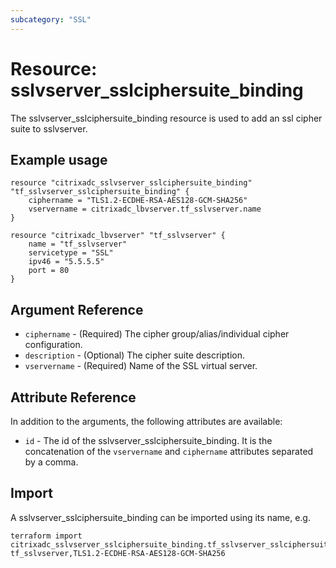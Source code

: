 ```yaml
---
subcategory: "SSL"
---
```


# Resource: sslvserver_sslciphersuite_binding

The sslvserver_sslciphersuite_binding resource is used to add an ssl cipher suite to sslvserver.



## Example usage

```hcl
resource "citrixadc_sslvserver_sslciphersuite_binding" "tf_sslvserver_sslciphersuite_binding" {
	ciphername = "TLS1.2-ECDHE-RSA-AES128-GCM-SHA256"
	vservername = citrixadc_lbvserver.tf_sslvserver.name
}

resource "citrixadc_lbvserver" "tf_sslvserver" {
	name = "tf_sslvserver"
	servicetype = "SSL"
	ipv46 = "5.5.5.5"
	port = 80
}
```


## Argument Reference

* `ciphername` - (Required) The cipher group/alias/individual cipher configuration.
* `description` - (Optional) The cipher suite description.
* `vservername` - (Required) Name of the SSL virtual server.


## Attribute Reference

In addition to the arguments, the following attributes are available:

* `id` - The id of the sslvserver_sslciphersuite_binding. It is the concatenation of the `vservername` and `ciphername` attributes separated by a comma.


## Import

A sslvserver_sslciphersuite_binding can be imported using its name, e.g.

```shell
terraform import citrixadc_sslvserver_sslciphersuite_binding.tf_sslvserver_sslciphersuite_binding tf_sslvserver,TLS1.2-ECDHE-RSA-AES128-GCM-SHA256
```
